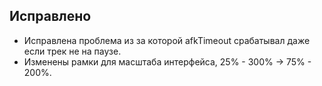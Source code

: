 ## Исправлено

- Исправлена проблема из за которой afkTimeout срабатывал даже если трек не на паузе.
- Изменены рамки для масштаба интерфейса, 25% - 300% -> 75% - 200%.
